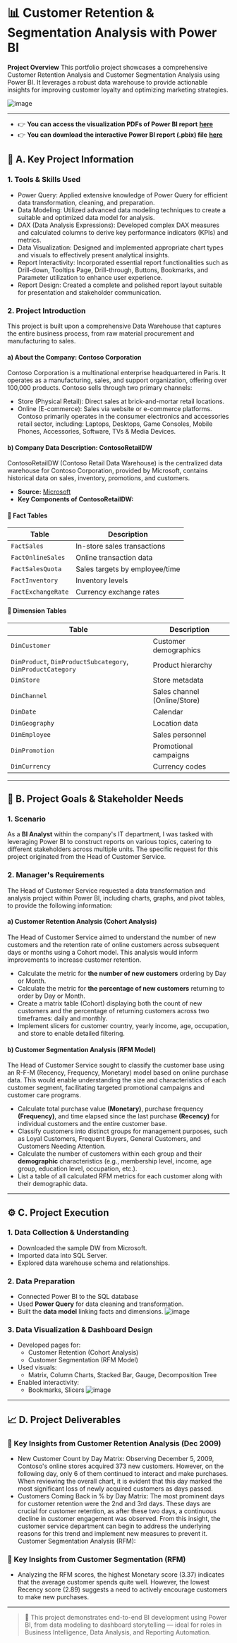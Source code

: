 # 📊 Customer Retention & Segmentation Analysis with Power BI

**Project Overview**
This portfolio project showcases a comprehensive Customer Retention Analysis and Customer Segmentation Analysis using Power BI. It leverages a robust data warehouse to provide actionable insights for improving customer loyalty and optimizing marketing strategies.

![image](https://github.com/user-attachments/assets/96c09294-4273-4901-bdc4-e9d4b87a147f)

---
- 👉 **You can access the visualization PDFs of Power BI report** [**here**](https://github.com/pah235/Customer-Retention-and-Segmentation-Analysis-with-Power-BI/blob/main/Customer%20Retention%20and%20Segmentation%20Analysis%20Report.pdf)
- 👉 **You can download the interactive Power BI report (.pbix) file** [**here**](https://drive.google.com/file/d/1Ov8AOFs5xY9Nd_fRp7a-kp1jJdEFBOTB/view?usp=sharing)

## 🧰 A. Key Project Information

### 1. Tools & Skills Used
- Power Query: Applied extensive knowledge of Power Query for efficient data transformation, cleaning, and preparation.
- Data Modeling: Utilized advanced data modeling techniques to create a suitable and optimized data model for analysis.
- DAX (Data Analysis Expressions): Developed complex DAX measures and calculated columns to derive key performance indicators (KPIs) and metrics.
- Data Visualization: Designed and implemented appropriate chart types and visuals to effectively present analytical insights.
- Report Interactivity: Incorporated essential report functionalities such as Drill-down, Tooltips Page, Drill-through, Buttons, Bookmarks, and Parameter utilization to enhance user experience.
- Report Design: Created a complete and polished report layout suitable for presentation and stakeholder communication.

### 2. Project Introduction
This project is built upon a comprehensive Data Warehouse that captures the entire business process, from raw material procurement and manufacturing to sales.

#### a) About the Company: Contoso Corporation
Contoso Corporation is a multinational enterprise headquartered in Paris. It operates as a manufacturing, sales, and support organization, offering over 100,000 products. Contoso sells through two primary channels:
- Store (Physical Retail): Direct sales at brick-and-mortar retail locations.
- Online (E-commerce): Sales via website or e-commerce platforms.
Contoso primarily operates in the consumer electronics and accessories retail sector, including: Laptops, Desktops, Game Consoles, Mobile Phones, Accessories, Software, TVs & Media Devices.

#### b) Company Data Description: ContosoRetailDW
ContosoRetailDW (Contoso Retail Data Warehouse) is the centralized data warehouse for Contoso Corporation, provided by Microsoft, contains historical data on sales, inventory, promotions, and customers.
- **Source:** [Microsoft](https://www.microsoft.com/en-us/download/details.aspx?id=18279)
- **Key Components of ContosoRetailDW:**
#### 🔹 Fact Tables
| Table | Description |
|-------|-------------|
| `FactSales` | In-store sales transactions |
| `FactOnlineSales` | Online transaction data |
| `FactSalesQuota` | Sales targets by employee/time |
| `FactInventory` | Inventory levels |
| `FactExchangeRate` | Currency exchange rates |

#### 🔹 Dimension Tables
| Table | Description |
|-------|-------------|
| `DimCustomer` | Customer demographics |
| `DimProduct`, `DimProductSubcategory`, `DimProductCategory` | Product hierarchy |
| `DimStore` | Store metadata |
| `DimChannel` | Sales channel (Online/Store) |
| `DimDate` | Calendar |
| `DimGeography` | Location data |
| `DimEmployee` | Sales personnel |
| `DimPromotion` | Promotional campaigns |
| `DimCurrency` | Currency codes |

---

## 🎯 B. Project Goals & Stakeholder Needs
### 1. Scenario
As a **BI Analyst** within the company's IT department, I was tasked with leveraging Power BI to construct reports on various topics, catering to different stakeholders across multiple units. The specific request for this project originated from the Head of Customer Service.

### 2. Manager's Requirements
The Head of Customer Service requested a data transformation and analysis project within Power BI, including charts, graphs, and pivot tables, to provide the following information:

#### a) Customer Retention Analysis (Cohort Analysis)
The Head of Customer Service aimed to understand the number of new customers and the retention rate of online customers across subsequent days or months using a Cohort model. This analysis would inform improvements to increase customer retention.
- Calculate the metric for **the number of new customers** ordering by Day or Month.
- Calculate the metric for **the percentage of new customers** returning to order by Day or Month.
- Create a matrix table (Cohort) displaying both the count of new customers and the percentage of returning customers across two timeframes: daily and monthly.
- Implement slicers for customer country, yearly income, age, occupation, and store to enable detailed filtering.
#### b) Customer Segmentation Analysis (RFM Model)
The Head of Customer Service sought to classify the customer base using an R-F-M (Recency, Frequency, Monetary) model based on online purchase data. This would enable understanding the size and characteristics of each customer segment, facilitating targeted promotional campaigns and customer care programs.
- Calculate total purchase value **(Monetary)**, purchase frequency **(Frequency)**, and time elapsed since the last purchase **(Recency)** for individual customers and the entire customer base.
- Classify customers into distinct groups for management purposes, such as Loyal Customers, Frequent Buyers, General Customers, and Customers Needing Attention.
- Calculate the number of customers within each group and their **demographic** characteristics (e.g., membership level, income, age group, education level, occupation, etc.).
- List a table of all calculated RFM metrics for each customer along with their demographic data.

---

## ⚙️ C. Project Execution
### 1. Data Collection & Understanding
- Downloaded the sample DW from Microsoft.
- Imported data into SQL Server.
- Explored data warehouse schema and relationships.
### 2. Data Preparation
- Connected Power BI to the SQL database
- Used **Power Query** for data cleaning and transformation.
- Built the **data model** linking facts and dimensions.
  ![image](https://github.com/user-attachments/assets/5bbe6368-5124-4d85-a8a6-f865831658b2)

### 3. Data Visualization & Dashboard Design
- Developed pages for:
  - Customer Retention (Cohort Analysis)
  - Customer Segmentation (RFM Model)
- Used visuals:
  - Matrix, Column Charts, Stacked Bar, Gauge, Decomposition Tree
- Enabled interactivity:
  - Bookmarks, Slicers
![image](https://github.com/user-attachments/assets/c2cdd3aa-97a1-4ce1-a5d1-6c67fba5f5ff)

---

## 📈 D. Project Deliverables

### 🔹 Key Insights from Customer Retention Analysis (Dec 2009)
- New Customer Count by Day Matrix: Observing December 5, 2009, Contoso's online stores acquired 373 new customers. However, on the following day, only 6 of them continued to interact and make purchases. When reviewing the overall chart, it is evident that this day marked the most significant loss of newly acquired customers as days passed.
- Customers Coming Back in % by Day Matrix: The most prominent days for customer retention were the 2nd and 3rd days. These days are crucial for customer retention, as after these two days, a continuous decline in customer engagement was observed. From this insight, the customer service department can begin to address the underlying reasons for this trend and implement new measures to prevent it.
Customer Segmentation Analysis (RFM):
### 🔹 Key Insights from Customer Segmentation (RFM)
- Analyzing the RFM scores, the highest Monetary score (3.37) indicates that the average customer spends quite well. However, the lowest Recency score (2.89) suggests a need to actively encourage customers to make new purchases.

---

> 🚀 This project demonstrates end-to-end BI development using Power BI, from data modeling to dashboard storytelling — ideal for roles in Business Intelligence, Data Analysis, and Reporting Automation.
